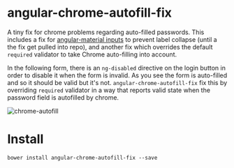 # angular-chrome-autofill-fix
A tiny fix for chrome problems regarding auto-filled passwords.
This includes a fix for [angular-material inputs](https://material.angularjs.org/latest/demo/input) to prevent label collapse 
(until a the fix get pulled into repo), and another fix which overrides the default `required` validator to take Chrome auto-filling into account.

In the following form, there is an `ng-disabled` directive on the login button in order to disable it when the form is invalid. As you see the form is auto-filled and so it should be valid but it's not. `angular-chrome-autofill-fix` fix this by overriding `required` validator in a way that reports valid state when the password field is autofilled by chrome.

![chrome-autofill](https://cloud.githubusercontent.com/assets/3150694/15499432/77a0241a-21b9-11e6-86c1-961d2626028f.PNG)


# Install
```
bower install angular-chrome-autofill-fix --save
```
